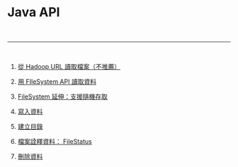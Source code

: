 # Java API

<br>

---

<br>

1. [從 Hadoop URL 讀取檔案（不推薦）](UrlCat/README.md)

2. [用 FIleSystem API 讀取資料](FileSystemCat/README.md)

3. [FileSystem 延伸：支援隨機存取](FSDataInputStream/README.md)

4. [寫入資料](FileCopy/README.md)

5. [建立目錄](mkdir/README.md)

6. [檔案詮釋資料： FileStatus](FileStatus/README.md)

7. [刪除資料](delete/README.md)
